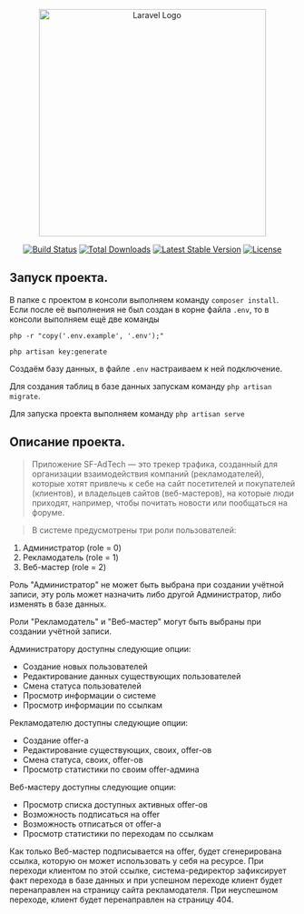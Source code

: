 <p align="center"><a href="https://laravel.com" target="_blank"><img src="https://raw.githubusercontent.com/laravel/art/master/logo-lockup/5%20SVG/2%20CMYK/1%20Full%20Color/laravel-logolockup-cmyk-red.svg" width="400" alt="Laravel Logo"></a></p>

<p align="center">
<a href="https://github.com/laravel/framework/actions"><img src="https://github.com/laravel/framework/workflows/tests/badge.svg" alt="Build Status"></a>
<a href="https://packagist.org/packages/laravel/framework"><img src="https://img.shields.io/packagist/dt/laravel/framework" alt="Total Downloads"></a>
<a href="https://packagist.org/packages/laravel/framework"><img src="https://img.shields.io/packagist/v/laravel/framework" alt="Latest Stable Version"></a>
<a href="https://packagist.org/packages/laravel/framework"><img src="https://img.shields.io/packagist/l/laravel/framework" alt="License"></a>
</p>

## Запуск проекта.

В папке с проектом в консоли выполняем команду `composer install`. Если после её выполнения не был создан в корне файла `.env`, то в консоли выполняем ещё две команды 

`php -r "copy('.env.example', '.env');"` 

`php artisan key:generate`

Создаём базу данных, в файле `.env` настраиваем к ней подключение.

Для создания таблиц в базе данных запускам команду `php artisan migrate`.

Для запуска проекта выполняем команду `php artisan serve`

## Описание проекта.

>Приложение SF-AdTech — это трекер трафика, созданный для организации взаимодействия компаний (рекламодателей), которые хотят привлечь к себе на сайт посетителей и покупателей (клиентов), и владельцев сайтов (веб-мастеров), на которые люди приходят, например, чтобы почитать новости или пообщаться на форуме.

> В системе предусмотрены три роли пользователей:

1. Администратор (role = 0)
2. Рекламодатель (role = 1)
3. Веб-мастер (role = 2)

Роль "Администратор" не может быть выбрана при создании учётной записи, эту роль может назначить либо другой Администратор, либо изменять в базе данных.

Роли "Рекламодатель" и "Веб-мастер" могут быть выбраны при создании учётной записи.

Администратору доступны следующие опции:

* Создание новых пользователей
* Редактирование данных существующих пользователей
* Смена статуса пользователей
* Просмотр информации о системе
* Просмотр информации по ссылкам

Рекламодателю доступны следующие опции:

* Создание offer-а
* Редактирование существующих, своих, offer-ов
* Смена статуса, своих, offer-ов
* Просмотр статистики по своим offer-админа

Веб-мастеру доступны следующие опции:

* Просмотр списка доступных активных offer-ов
* Возможность подписаться на offer
* Возможность отписаться от offer-а
* Просмотр статистики по переходам по ссылкам

Как только Веб-мастер подписывается на offer, будет сгенерирована ссылка, которую он может использовать у себя на ресурсе. При переходи клиентом по этой ссылке, система-редиректор зафиксирует факт перехода в базе данных и при успешном переходе клиент будет перенаправлен на страницу сайта рекламодателя.
При неуспешном переходе, клиент будет перенаправлен на страницу 404.
